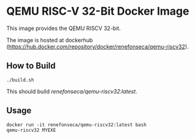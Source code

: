 # QEMU RISC-V 32-Bit Docker Image

This image provides the QEMU RISCV 32-bit.

The image is hosted at dockerhub (https://hub.docker.com/repository/docker/renefonseca/qemu-riscv32).

## How to Build

```
./build.sh
```

This should build *renefonseca/qemu-riscv32:latest*.

## Usage

```
docker run -it renefonseca/qemu-riscv32:latest bash
qemu-riscv32 MYEXE
```
